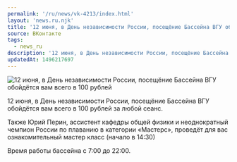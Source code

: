 ```yaml
---
permalink: '/ru/news/vk-4213/index.html'
layout: 'news.ru.njk'
title: '12 июня, в День независимости России, посещёние Бассейна ВГУ обойдётся вам всего в 100 рублей з'
source: ВКонтакте
tags:
  - news_ru
description: '12 июня, в День независимости России, посещёние Бассейна ВГУ обойдётся вам всего в 100 рублей'
updatedAt: 1496217697
---
```

![12 июня, в День независимости России, посещёние Бассейна ВГУ обойдётся вам всего в 100 рублей](https://sun9-8.userapi.com/impf/c638618/v638618484/3ab25/bTnD85AOxFg.jpg?size=1280x640&quality=96&sign=d6c7ffc3087cd76010c2847cd995cce2&c_uniq_tag=ppLesnVCy-Xz4AxMt0aDTaqi6rwLfEBiBoQgTDU6bm8&type=album)

12 июня, в День независимости России, посещёние Бассейна ВГУ обойдётся вам всего в 100 рублей за любой сеанс.

Также Юрий Перин, ассистент кафедры общей физики и неоднократный чемпион России по плаванию в категории «Мастерс», проведёт для вас ознакомительный мастер класс (начало в 14:30)

Время работы бассейна с 7:00 до 22:00.

